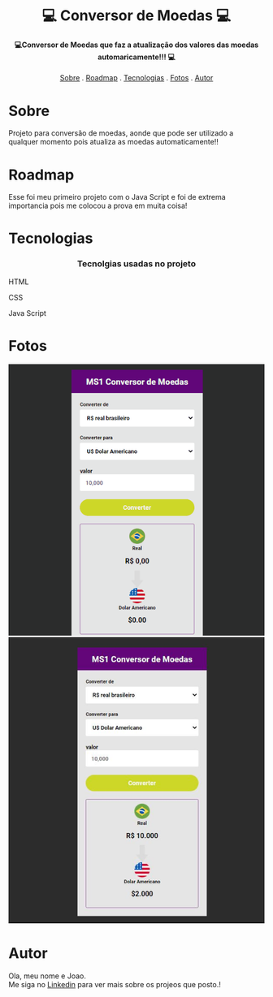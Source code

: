 <h1 align="center">
  💻 Conversor de Moedas 💻
</h1>

<h4 align="center">
  💻Conversor de Moedas que faz a atualização dos valores das moedas automaricamente!!! 💻
</h4>

<p align="center">   
   <a href="#sobre">Sobre</a> .
   <a href="#roadmap">Roadmap</a> .
   <a href="#tecnologias">Tecnologias</a> .
   <a href="#fotos">Fotos</a> . 
   <a href="#autor">Autor</a>
 </p>


   
 # Sobre 
     
     
   <p> Projeto para conversão de moedas, aonde que pode ser utilizado a qualquer momento pois atualiza as moedas automaticamente!!</p>
   
   
   
   
   
   # Roadmap 
   
   <p> Esse foi meu primeiro projeto com o Java Script e foi de extrema importancia pois me colocou a prova em muita coisa! </p>
   
   
   # Tecnologias 
   <h3 align="center"> Tecnolgias usadas no projeto </h3>
  <p>HTML</p>
  <p>CSS</p>
  <p>Java Script</p>
   
   
   # Fotos 
   
   <img src="./IMG/conver readme.gif">
   <img src="./IMG/conversor readme.JPG">
   
   # Autor 
   <p>Ola, meu nome e Joao. <br> Me siga no <a href="https://www.linkedin.com/in/jo%C3%A3o-soares13/" target="_blank">Linkedin</a> para ver mais sobre os projeos que posto.!</p>


